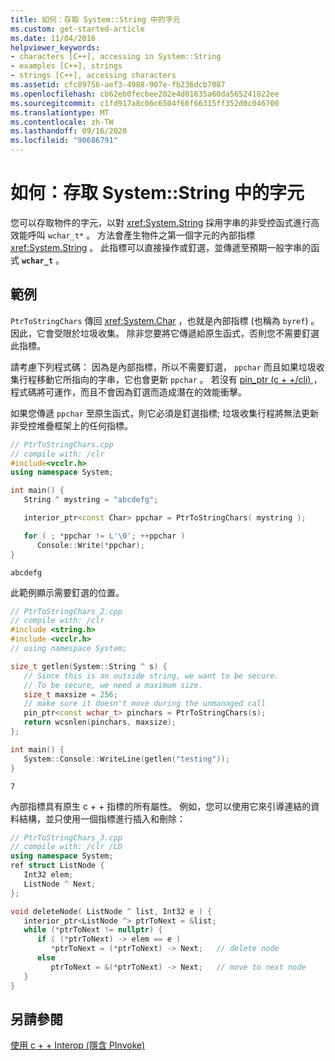 ```yaml
---
title: 如何：存取 System::String 中的字元
ms.custom: get-started-article
ms.date: 11/04/2016
helpviewer_keywords:
- characters [C++], accessing in System::String
- examples [C++], strings
- strings [C++], accessing characters
ms.assetid: cfc89756-aef3-4988-907e-fb236dcb7087
ms.openlocfilehash: cb62eb0fecbee202e4d01635a60da565241822ee
ms.sourcegitcommit: c1fd917a8c06c6504f66f66315ff352d0c046700
ms.translationtype: MT
ms.contentlocale: zh-TW
ms.lasthandoff: 09/16/2020
ms.locfileid: "90686791"
---
```

# <a name="how-to-access-characters-in-a-systemstring"></a>如何：存取 System::String 中的字元

您可以存取物件的字元，以對 <xref:System.String> 採用字串的非受控函式進行高效能呼叫 `wchar_t*` 。 方法會產生物件之第一個字元的內部指標 <xref:System.String> 。 此指標可以直接操作或釘選，並傳遞至預期一般字串的函式 **`wchar_t`** 。

## <a name="examples"></a>範例

`PtrToStringChars` 傳回 <xref:System.Char> ，也就是內部指標 (也稱為 `byref`) 。 因此，它會受限於垃圾收集。 除非您要將它傳遞給原生函式，否則您不需要釘選此指標。

請考慮下列程式碼：  因為是內部指標，所以不需要釘選， `ppchar` 而且如果垃圾收集行程移動它所指向的字串，它也會更新 `ppchar` 。 若沒有 [pin_ptr (c + +/cli) ](../extensions/pin-ptr-cpp-cli.md)，程式碼將可運作，而且不會因為釘選而造成潛在的效能衝擊。

如果您傳遞 `ppchar` 至原生函式，則它必須是釘選指標; 垃圾收集行程將無法更新非受控堆疊框架上的任何指標。

```cpp
// PtrToStringChars.cpp
// compile with: /clr
#include<vcclr.h>
using namespace System;

int main() {
   String ^ mystring = "abcdefg";

   interior_ptr<const Char> ppchar = PtrToStringChars( mystring );

   for ( ; *ppchar != L'\0'; ++ppchar )
      Console::Write(*ppchar);
}
```

```Output
abcdefg
```

此範例顯示需要釘選的位置。

```cpp
// PtrToStringChars_2.cpp
// compile with: /clr
#include <string.h>
#include <vcclr.h>
// using namespace System;

size_t getlen(System::String ^ s) {
   // Since this is an outside string, we want to be secure.
   // To be secure, we need a maximum size.
   size_t maxsize = 256;
   // make sure it doesn't move during the unmanaged call
   pin_ptr<const wchar_t> pinchars = PtrToStringChars(s);
   return wcsnlen(pinchars, maxsize);
};

int main() {
   System::Console::WriteLine(getlen("testing"));
}
```

```Output
7
```

內部指標具有原生 c + + 指標的所有屬性。 例如，您可以使用它來引導連結的資料結構，並只使用一個指標進行插入和刪除：

```cpp
// PtrToStringChars_3.cpp
// compile with: /clr /LD
using namespace System;
ref struct ListNode {
   Int32 elem;
   ListNode ^ Next;
};

void deleteNode( ListNode ^ list, Int32 e ) {
   interior_ptr<ListNode ^> ptrToNext = &list;
   while (*ptrToNext != nullptr) {
      if ( (*ptrToNext) -> elem == e )
         *ptrToNext = (*ptrToNext) -> Next;   // delete node
      else
         ptrToNext = &(*ptrToNext) -> Next;   // move to next node
   }
}
```

## <a name="see-also"></a>另請參閱

[使用 c + + Interop (隱含 PInvoke) ](../dotnet/using-cpp-interop-implicit-pinvoke.md)
